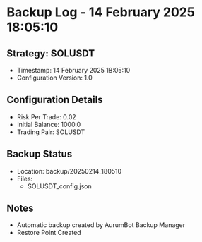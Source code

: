 # Backup Log - 14 February 2025 18:05:10

## Strategy: SOLUSDT
- Timestamp: 14 February 2025 18:05:10
- Configuration Version: 1.0

## Configuration Details
- Risk Per Trade: 0.02
- Initial Balance: 1000.0
- Trading Pair: SOLUSDT

## Backup Status
- Location: backup/20250214_180510
- Files:
  - SOLUSDT_config.json
  
## Notes
- Automatic backup created by AurumBot Backup Manager
- Restore Point Created
